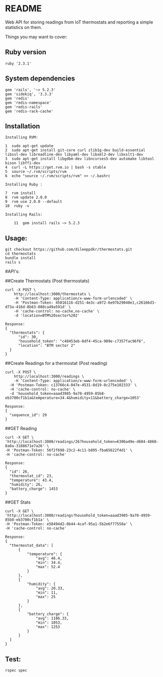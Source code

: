 # README

Web API for storing readings from IoT thermostats and reporting a simple statistics on them.

Things you may want to cover:

## Ruby version
	ruby '2.3.1'
## System dependencies
	gem 'rails', '~> 5.2.3' 
	gem 'sidekiq', '3.3.3'
	gem 'redis'
	gem 'redis-namespace'
	gem 'redis-rails'
	gem 'redis-rack-cache'
## Installation 
	Installing RVM:

    1  sudo apt-get update
    2  sudo apt-get install git-core curl zlib1g-dev build-essential libssl-dev libreadline-dev libyaml-dev libxml2-dev libxslt1-dev
    3  sudo apt-get install libgdbm-dev libncurses5-dev automake libtool bison libffi-dev
    4  curl -L https://get.rvm.io | bash -s stable
    5  source ~/.rvm/scripts/rvm
    6  echo "source ~/.rvm/scripts/rvm" >> ~/.bashrc

    Installing Ruby :

    7  rvm install
    8  rvm update 2.0.0
    9  rvm use 2.0.0 --default
    10  ruby -v

    Installing Rails:

		11  gem install rails ~> 5.2.3

## Usage:
	git checkout https://github.com/dileeppdkr/thermostats.git
	cd thermostats
	bundle install
	rails s

#API's:

##Create Thermostats (Post thermostats)

	curl -X POST \
		http://localhost:3000/thermostats \
		-H 'Content-Type: application/x-www-form-urlencoded' \
		-H 'Postman-Token: 45816116-d251-4e3c-a972-6e97b29040e1,c26166d3-d73a-416d-8b63-088ca49a591d' \
		-H 'cache-control: no-cache,no-cache' \
		-d 'location=BTM%20sector%202'

	Response:
	{
	  "thermostats": {
	      "id": 30,
	      "household_token": "c48453eb-0df4-45ca-909e-c7357fac96f6",
	      "location": "BTM sector 2"
	  }
	}

##Create Readings for a thermostat (Post reading)

	curl -X POST \
		http://localhost:3000/readings \
		-H 'Content-Type: application/x-www-form-urlencoded' \
	  -H 'Postman-Token: c13766c4-047e-4531-8d19-8c275e102333' \
	  -H 'cache-control: no-cache' \
	  -d 'household_token=aaad3985-9a70-4959-85b8-eb3700cf1b1a&temperature=34.4&humidity=11&battery_charge=1053'

	Response:
	{
	  "sequence_id": 29
	}

##GET Reading 

	curl -X GET \
	'http://localhost:3000/readings/26?household_token=6306a49e-d604-4860-8a0a-3188671e7a26' \
	-H 'Postman-Token: 56f2f698-23c2-4c11-b895-fba65622f4d1' \
	-H 'cache-control: no-cache'

	Response:
	{
	  "id": 26,
	  "thermostat_id": 23,
	  "temperature": 43.4,
	  "humidity": 26,
	  "battery_charge": 1453
	}

##GET Stats

	curl -X GET \
	'http://localhost:3000/readings?household_token=aaad3985-9a70-4959-85b8-eb3700cf1b1a' \
	-H 'Postman-Token: e58494d2-0b44-4caf-95a1-5b2e6f77550a' \
	-H 'cache-control: no-cache'

	Response:
	{
	  "thermostat_data": [
	      {
	          "temperature": {
	              "avg": 46.4,
	              "min": 34.4,
	              "max": 52.4
	          }
	      },
	      {
	          "humidity": {
	              "avg": 20.33,
	              "min": 11,
	              "max": 25
	          }
	      },
	      {
	          "battery_charge": {
	              "avg": 1186.33,
	              "min": 1053,
	              "max": 1253
	          }
	      }
	  ]
	}

 
## Test:
	rspec spec